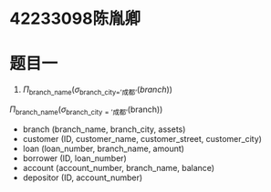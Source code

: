 # 42233098陈胤卿

# 题目一
1. $\Pi_{\text{branch\_name}}(\sigma_{\text{branch\_city='成都'}}(branch))$

$\Pi_{\mathrm{branch\_name}}(\sigma_{\mathrm{branch\_city='成都'}}(\mathrm{branch}))$


- branch (branch_name, branch_city, assets)
- customer (ID, customer_name, customer_street, customer_city)
- loan (loan_number, branch_name, amount)
- borrower (ID, loan_number)
- account (account_number, branch_name, balance)
- depositor (ID, account_number)
